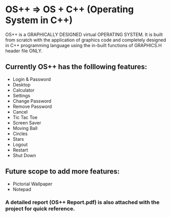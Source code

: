 # OS++ => OS + C++ (Operating System in C++)

OS++ is a GRAPHICALLY DESIGNED virtual OPERATING SYSTEM. It is built from scratch with the application of graphics code and completely designed in C++ programming language using the in-built functions of GRAPHICS.H header file ONLY.

## Currently OS++ has the folllowing features:

* Login & Password
* Desktop
* Calculator
* Settings
* Change Password
* Remove Password
* Cancel
* Tic Tac Toe
* Screen Saver
* Moving Ball
* Circles
* Stars
* Logout
* Restart
* Shut Down

## Future scope to add more features:
 
* Pictorial Wallpaper
* Notepad

### A detailed report (OS++ Report.pdf) is also attached with the project for quick reference.

